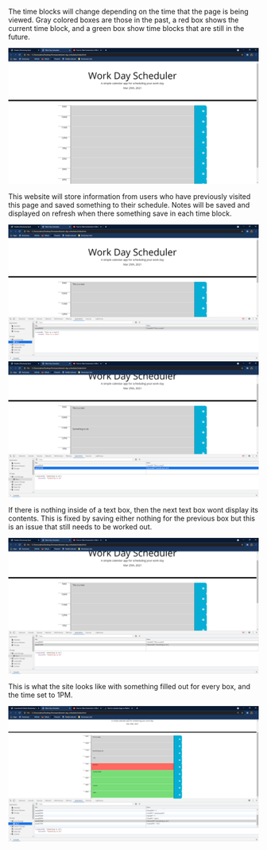 The time blocks will change depending on the time that the page is being viewed. Gray colored boxes are those in the past, a red box shows the current time block, and a green box show time blocks that are still in the future.

![Getting Started](./Assets/1.png)

This website will store information from users who have previously visited this page and saved something to their schedule. Notes will be saved and displayed on refresh when there something save in each time block.

![Getting Started](./Assets/2.png)
![Getting Started](./Assets/3.png)

If there is nothing inside of a text box, then the next text box wont display its contents. This is fixed by saving either nothing for the previous box but this is an issue that still needs to be worked out.

![Getting Started](./Assets/4.png)

This is what the site looks like with something filled out for every box, and the time set to 1PM. 

![Getting Started](./Assets/5.png)